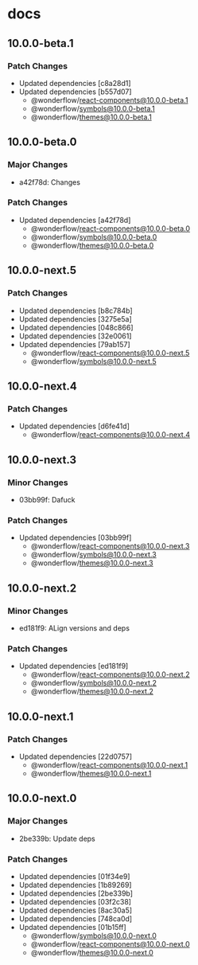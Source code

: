 # docs

## 10.0.0-beta.1

### Patch Changes

- Updated dependencies [c8a28d1]
- Updated dependencies [b557d07]
  - @wonderflow/react-components@10.0.0-beta.1
  - @wonderflow/symbols@10.0.0-beta.1
  - @wonderflow/themes@10.0.0-beta.1

## 10.0.0-beta.0

### Major Changes

- a42f78d: Changes

### Patch Changes

- Updated dependencies [a42f78d]
  - @wonderflow/react-components@10.0.0-beta.0
  - @wonderflow/symbols@10.0.0-beta.0
  - @wonderflow/themes@10.0.0-beta.0

## 10.0.0-next.5

### Patch Changes

- Updated dependencies [b8c784b]
- Updated dependencies [3275e5a]
- Updated dependencies [048c866]
- Updated dependencies [32e0061]
- Updated dependencies [79ab157]
  - @wonderflow/react-components@10.0.0-next.5
  - @wonderflow/symbols@10.0.0-next.5

## 10.0.0-next.4

### Patch Changes

- Updated dependencies [d6fe41d]
  - @wonderflow/react-components@10.0.0-next.4

## 10.0.0-next.3

### Minor Changes

- 03bb99f: Dafuck

### Patch Changes

- Updated dependencies [03bb99f]
  - @wonderflow/react-components@10.0.0-next.3
  - @wonderflow/symbols@10.0.0-next.3
  - @wonderflow/themes@10.0.0-next.3

## 10.0.0-next.2

### Minor Changes

- ed181f9: ALign versions and deps

### Patch Changes

- Updated dependencies [ed181f9]
  - @wonderflow/react-components@10.0.0-next.2
  - @wonderflow/symbols@10.0.0-next.2
  - @wonderflow/themes@10.0.0-next.2

## 10.0.0-next.1

### Patch Changes

- Updated dependencies [22d0757]
  - @wonderflow/react-components@10.0.0-next.1
  - @wonderflow/themes@10.0.0-next.1

## 10.0.0-next.0

### Major Changes

- 2be339b: Update deps

### Patch Changes

- Updated dependencies [01f34e9]
- Updated dependencies [1b89269]
- Updated dependencies [2be339b]
- Updated dependencies [03f2c38]
- Updated dependencies [8ac30a5]
- Updated dependencies [748ca0d]
- Updated dependencies [01b15ff]
  - @wonderflow/symbols@10.0.0-next.0
  - @wonderflow/react-components@10.0.0-next.0
  - @wonderflow/themes@10.0.0-next.0
